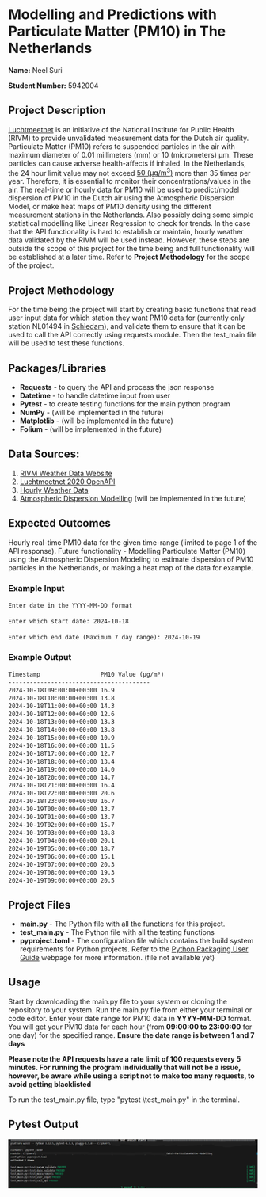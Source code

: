 # Modelling and Predictions with Particulate Matter (PM10) in The Netherlands

**Name:** Neel Suri

**Student Number:** 5942004


## Project Description
[Luchtmeetnet](https://www.luchtmeetnet.nl/) is an initiative of the National Institute for Public Health (RIVM) to provide unvalidated measurement data for the Dutch air quality. Particulate Matter (PM10) refers to suspended particles in the air with maximum diameter of 0.01 millimeters (mm) or 10 (micrometers) μm. These particles can cause adverse health-affects if inhaled. In the Netherlands, the 24 hour limit value may not exceed [50 (μg/m<sup>3</sup>)](https://www.rivm.nl/bibliotheek/digitaaldepot/GTL_matthijsen.pdf) more than 35 times per year. Therefore, it is essential to monitor their concentrations/values in the air. The real-time or hourly data for PM10 will be used to predict/model dispersion of PM10 in the Dutch air using the Atmospheric Dispersion Model, or make heat maps of PM10 density using the different measurement stations in the Netherlands. Also possibly doing some simple statistical modelling like Linear Regression to check for trends. In the case that the API functionality is hard to establish or maintain, hourly weather data validated by the RIVM will be used instead. However, these steps are outside the scope of this project for the time being and full functionality will be established at a later time. Refer to **Project Methodology** for the scope of the project.

## Project Methodology
For the time being the project will start by creating basic functions that read user input data for which station they want PM10 data for (currently only station NL01494 in [Schiedam](https://www.luchtmeetnet.nl/meetpunten?station=NL01494&component=PM10)), and validate them to ensure that it can be used to call the API correctly using requests module. Then the test_main file will be used to test these functions.

## Packages/Libraries
- **Requests** - to query the API and process the json response
- **Datetime** - to handle datetime input from user
- **Pytest** - to create testing functions for the main python program
- **NumPy** - (will be implemented in the future)
- **Matplotlib** - (will be implemented in the future)
- **Folium** - (will be implemented in the future)

## Data Sources:
1. [RIVM Weather Data Website](https://www.luchtmeetnet.nl/informatie)
2. [Luchtmeetnet 2020 OpenAPI](https://api-docs.luchtmeetnet.nl/)
3. [Hourly Weather Data](https://data.rivm.nl/data/luchtmeetnet/Actueel-jaar/)
4. [Atmospheric Dispersion Modelling](https://github.com/pktparticle/gaussianPlume) (will be implemented in the future)

## Expected Outcomes 
Hourly real-time PM10 data for the given time-range (limited to page 1 of the API response). Future functionality - Modelling Particulate Matter (PM10) using the Atmospheric Dispersion Modeling to estimate dispersion of PM10 particles in the Netherlands, or making a heat map of the data for example.

### Example Input
```
Enter date in the YYYY-MM-DD format

Enter which start date: 2024-10-18

Enter which end date (Maximum 7 day range): 2024-10-19
```

### Example Output
```
Timestamp                 PM10 Value (µg/m³)
----------------------------------------
2024-10-18T09:00:00+00:00 16.9
2024-10-18T10:00:00+00:00 13.8
2024-10-18T11:00:00+00:00 14.3
2024-10-18T12:00:00+00:00 12.6
2024-10-18T13:00:00+00:00 13.3
2024-10-18T14:00:00+00:00 13.8
2024-10-18T15:00:00+00:00 10.9
2024-10-18T16:00:00+00:00 11.5
2024-10-18T17:00:00+00:00 12.7
2024-10-18T18:00:00+00:00 13.4
2024-10-18T19:00:00+00:00 14.0
2024-10-18T20:00:00+00:00 14.7
2024-10-18T21:00:00+00:00 16.4
2024-10-18T22:00:00+00:00 20.6
2024-10-18T23:00:00+00:00 16.7
2024-10-19T00:00:00+00:00 13.7
2024-10-19T01:00:00+00:00 13.7
2024-10-19T02:00:00+00:00 15.7
2024-10-19T03:00:00+00:00 18.8
2024-10-19T04:00:00+00:00 20.1
2024-10-19T05:00:00+00:00 18.7
2024-10-19T06:00:00+00:00 15.1
2024-10-19T07:00:00+00:00 20.3
2024-10-19T08:00:00+00:00 19.3
2024-10-19T09:00:00+00:00 20.5
```

## Project Files 
- **main.py** - The Python file with all the functions for this project.
- **test_main.py** - The Python file with all the testing functions
- **pyproject.toml** - The configuration file which contains the build system requirements for Python projects. Refer to the [Python Packaging User Guide](https://packaging.python.org/en/latest/specifications/pyproject-toml/) webpage for more information. (file not available yet)

## Usage
Start by downloading the main.py file to your system or cloning the repository to your system. Run the main.py file from either your terminal or code editor. Enter your date range for PM10 data in **YYYY-MM-DD** format. You will get your PM10 data for each hour (from **09:00:00 to 23:00:00** for one day) for the specified range. **Ensure the date range is between 1 and 7 days**

**Please note the API requests have a rate limit of 100 requests every 5 minutes. For running the program individually that will not be a issue, however, be aware while using a script not to make too many requests, to avoid getting blacklisted**

To run the test_main.py file, type "pytest <directory>\test_main.py" in the terminal.

## Pytest Output

![Pytest output for test_main.py file which contains testing functions for my main.py file](PytestOutput.png)
